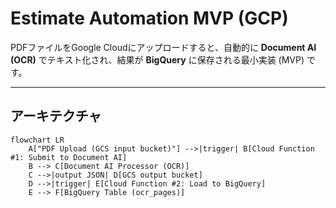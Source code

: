 # Estimate Automation MVP (GCP)

PDFファイルをGoogle Cloudにアップロードすると、自動的に **Document AI (OCR)** でテキスト化され、結果が **BigQuery** に保存される最小実装 (MVP) です。

---

## アーキテクチャ

```mermaid
flowchart LR
    A["PDF Upload (GCS input bucket)"] -->|trigger| B[Cloud Function #1: Submit to Document AI]
    B --> C[Document AI Processor (OCR)]
    C -->|output JSON| D[GCS output bucket]
    D -->|trigger| E[Cloud Function #2: Load to BigQuery]
    E --> F[BigQuery Table (ocr_pages)]
